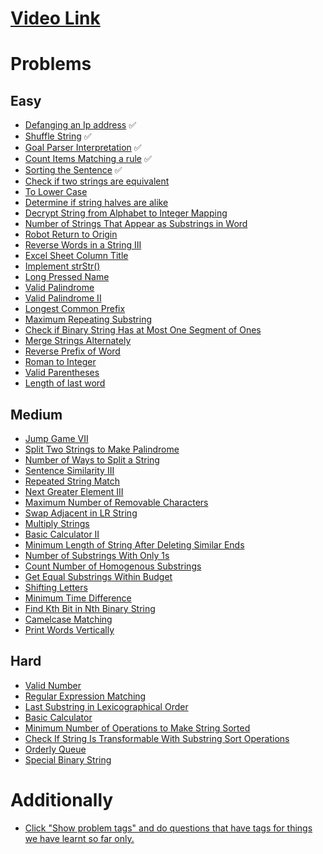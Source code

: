 # [Video Link](https://youtu.be/zL1DPZ0Ovlo)

# Problems

## Easy

- [Defanging an Ip address](https://leetcode.com/problems/defanging-an-ip-address/) ✅
- [Shuffle String](https://leetcode.com/problems/shuffle-string/) ✅
- [Goal Parser Interpretation](https://leetcode.com/problems/goal-parser-interpretation/) ✅
- [Count Items Matching a rule](https://leetcode.com/problems/count-items-matching-a-rule/) ✅
- [Sorting the Sentence](https://leetcode.com/problems/sorting-the-sentence/) ✅
- [Check if two strings are equivalent](https://leetcode.com/problems/check-if-two-string-arrays-are-equivalent/)
- [To Lower Case](https://leetcode.com/problems/to-lower-case/)
- [Determine if string halves are alike](https://leetcode.com/problems/determine-if-string-halves-are-alike/)
- [Decrypt String from Alphabet to Integer Mapping](https://leetcode.com/problems/decrypt-string-from-alphabet-to-integer-mapping/)
- [Number of Strings That Appear as Substrings in Word](https://leetcode.com/problems/number-of-strings-that-appear-as-substrings-in-word/)
- [Robot Return to Origin](https://leetcode.com/problems/robot-return-to-origin/)
- [Reverse Words in a String III](https://leetcode.com/problems/reverse-words-in-a-string-iii/)
- [Excel Sheet Column Title](https://leetcode.com/problems/excel-sheet-column-title/)
- [Implement strStr()](https://leetcode.com/problems/implement-strstr/)
- [Long Pressed Name](https://leetcode.com/problems/long-pressed-name/)
- [Valid Palindrome](https://leetcode.com/problems/valid-palindrome/)
- [Valid Palindrome II](https://leetcode.com/problems/valid-palindrome-ii/)
- [Longest Common Prefix](https://leetcode.com/problems/longest-common-prefix/)
- [Maximum Repeating Substring](https://leetcode.com/problems/maximum-repeating-substring/)
- [Check if Binary String Has at Most One Segment of Ones](https://leetcode.com/problems/check-if-binary-string-has-at-most-one-segment-of-ones/)
- [Merge Strings Alternately](https://leetcode.com/problems/merge-strings-alternately/)
- [Reverse Prefix of Word](https://leetcode.com/problems/reverse-prefix-of-word/)
- [Roman to Integer](https://leetcode.com/problems/roman-to-integer/)
- [Valid Parentheses](https://leetcode.com/problems/valid-parentheses/)
- [Length of last word](https://leetcode.com/problems/length-of-last-word/)

## Medium

- [Jump Game VII](https://leetcode.com/problems/jump-game-vii/)
- [Split Two Strings to Make Palindrome](https://leetcode.com/problems/split-two-strings-to-make-palindrome/)
- [Number of Ways to Split a String](https://leetcode.com/problems/number-of-ways-to-split-a-string/)
- [Sentence Similarity III](https://leetcode.com/problems/sentence-similarity-iii/)
- [Repeated String Match](https://leetcode.com/problems/repeated-string-match/)
- [Next Greater Element III](https://leetcode.com/problems/next-greater-element-iii/)
- [Maximum Number of Removable Characters](https://leetcode.com/problems/maximum-number-of-removable-characters/)
- [Swap Adjacent in LR String](https://leetcode.com/problems/swap-adjacent-in-lr-string/)
- [Multiply Strings](https://leetcode.com/problems/multiply-strings/)
- [Basic Calculator II](https://leetcode.com/problems/basic-calculator-ii/)
- [Minimum Length of String After Deleting Similar Ends](https://leetcode.com/problems/minimum-length-of-string-after-deleting-similar-ends/)
- [Number of Substrings With Only 1s](https://leetcode.com/problems/number-of-substrings-with-only-1s/)
- [Count Number of Homogenous Substrings](https://leetcode.com/problems/count-number-of-homogenous-substrings/)
- [Get Equal Substrings Within Budget](https://leetcode.com/problems/get-equal-substrings-within-budget/)
- [Shifting Letters](https://leetcode.com/problems/shifting-letters/)
- [Minimum Time Difference](https://leetcode.com/problems/minimum-time-difference/)
- [Find Kth Bit in Nth Binary String](https://leetcode.com/problems/find-kth-bit-in-nth-binary-string/)
- [Camelcase Matching](https://leetcode.com/problems/camelcase-matching/)
- [Print Words Vertically](https://leetcode.com/problems/print-words-vertically/)

## Hard

- [Valid Number](https://leetcode.com/problems/valid-number/)
- [Regular Expression Matching](https://leetcode.com/problems/regular-expression-matching/)
- [Last Substring in Lexicographical Order](https://leetcode.com/problems/last-substring-in-lexicographical-order/)
- [Basic Calculator](https://leetcode.com/problems/basic-calculator/)
- [Minimum Number of Operations to Make String Sorted](https://leetcode.com/problems/minimum-number-of-operations-to-make-string-sorted/)
- [Check If String Is Transformable With Substring Sort Operations](https://leetcode.com/problems/check-if-string-is-transformable-with-substring-sort-operations/)
- [Orderly Queue](https://leetcode.com/problems/orderly-queue/)
- [Special Binary String](https://leetcode.com/problems/special-binary-string/)

# Additionally

- [Click "Show problem tags" and do questions that have tags for things we have learnt so far only.](https://leetcode.com/tag/string/)
